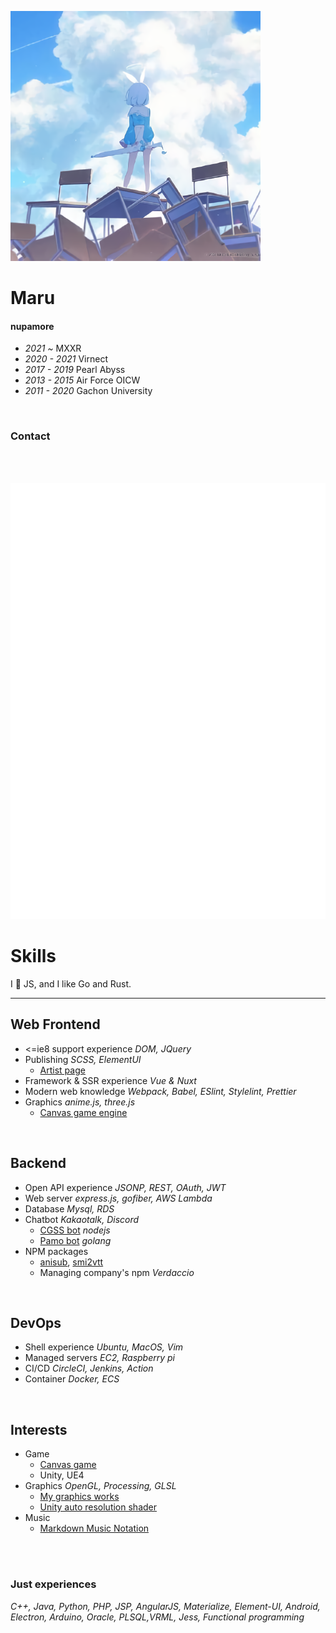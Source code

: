 [![avatar](img/avatar.png)](https://github.com/nupamore)

# Maru

#### nupamore

- _2021 ~_ MXXR
- _2020 - 2021_ Virnect
- _2017 - 2019_ Pearl Abyss
- _2013 - 2015_ Air Force OICW
- _2011 - 2020_ Gachon University

<br>

### Contact

[<i class="fa fa-github-alt fa-lg" aria-hidden="true" title="Github"></i>](https://github.com/nupamore)
[<i class="fa fa-envelope fa-lg" aria-hidden="true" title="Gmail"></i>](mailto:nupamore@gmail.com)

<br><!-- split --><br>

![Metrics](https://raw.githubusercontent.com/nupamore/nupamore/master/github-metrics.svg)

# Skills

I 💖 JS, and I like Go and Rust.

---

## Web Frontend

- <=ie8 support experience _DOM, JQuery_
- Publishing _SCSS, ElementUI_
  - [Artist page](litmuzik/index.html)
- Framework & SSR experience _Vue & Nuxt_
- Modern web knowledge _Webpack, Babel, ESlint, Stylelint, Prettier_
- Graphics _anime.js, three.js_
  - [Canvas game engine](https://github.com/MCStudy/MCS-Engine)

<br>

## Backend

- Open API experience _JSONP, REST, OAuth, JWT_
- Web server _express.js, gofiber, AWS Lambda_
- Database _Mysql, RDS_
- Chatbot _Kakaotalk, Discord_
  - [CGSS bot](https://github.com/nupamore/cgss-yellowid) _nodejs_
  - [Pamo bot](https://github.com/nupamore/pamo_bot) _golang_
- NPM packages
  - [anisub](https://www.npmjs.com/package/anisub),
    [smi2vtt](https://www.npmjs.com/package/smi2vtt)
  - Managing company's npm _Verdaccio_

<br>

## DevOps

- Shell experience _Ubuntu, MacOS, Vim_
- Managed servers _EC2, Raspberry pi_
- CI/CD _CircleCI, Jenkins, Action_
- Container _Docker, ECS_

<br>

## Interests

- Game
  - [Canvas game](https://github.com/nupamore/findTheSun)
  - Unity, UE4
- Graphics _OpenGL, Processing, GLSL_
  - [My graphics works](https://github.com/nupamore/graphics)
  - [Unity auto resolution shader](https://github.com/nupamore/vrc-autoresize-photoframe)
- Music
  - [Markdown Music Notation](https://github.com/nupamore/Markdown-Music-Notation)

<br>
<br>

### Just experiences

_C++, Java, Python, PHP, JSP,
AngularJS, Materialize, Element-UI,
Android, Electron, Arduino,
Oracle, PLSQL,VRML,
Jess, Functional programming_
